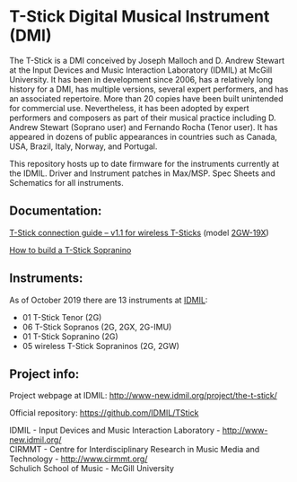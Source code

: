 # T-Stick Digital Musical Instrument (DMI)

The T-Stick is a DMI conceived by Joseph Malloch and D. Andrew Stewart at the Input Devices and Music Interaction Laboratory (IDMIL) at McGill University. It has been in development since 2006, has a relatively long history for a DMI, has multiple versions, several expert performers, and has an associated repertoire. More than 20 copies have been built unintended for commercial use. Nevertheless, it has been adopted by expert performers and composers as part of their musical practice including D. Andrew Stewart (Soprano user) and Fernando Rocha (Tenor user). It has appeared in dozens of public appearances in countries such as Canada, USA, Brazil, Italy, Norway, and Portugal.

This repository hosts up to date firmware for the instruments currently  at the IDMIL. Driver and Instrument patches in Max/MSP. Spec Sheets and Schematics for all instruments.

## Documentation:

[T-Stick connection guide – v1.1 for wireless T-Sticks](./Sopranino/2GW/FW19101/Docs/T-Stick_2GW_Connecting_Guide(v1.1).md) (model [2GW-19X](./Sopranino/2GW/FW19101/README.md))

[How to build a T-Stick Sopranino](./Sopranino/2GW/FW19101/Docs/T-Stick_2GW_building_instructions.md)

## Instruments:

As of October 2019 there are 13 instruments at [IDMIL](http://www.idmil.org):

- 01 T-Stick Tenor (2G)
- 06 T-Stick Sopranos (2G, 2GX, 2G-IMU)
- 01 T-Stick Sopranino (2G)
- 05 wireless T-Stick Sopraninos (2G, 2GW)

## Project info:

Project webpage at IDMIL: http://www-new.idmil.org/project/the-t-stick/

Official repository: https://github.com/IDMIL/TStick

IDMIL - Input Devices and Music Interaction Laboratory - http://www-new.idmil.org/ \
CIRMMT - Centre for Interdisciplinary Research in Music Media and Technology - http://www.cirmmt.org/ \
Schulich School of Music - McGill University

